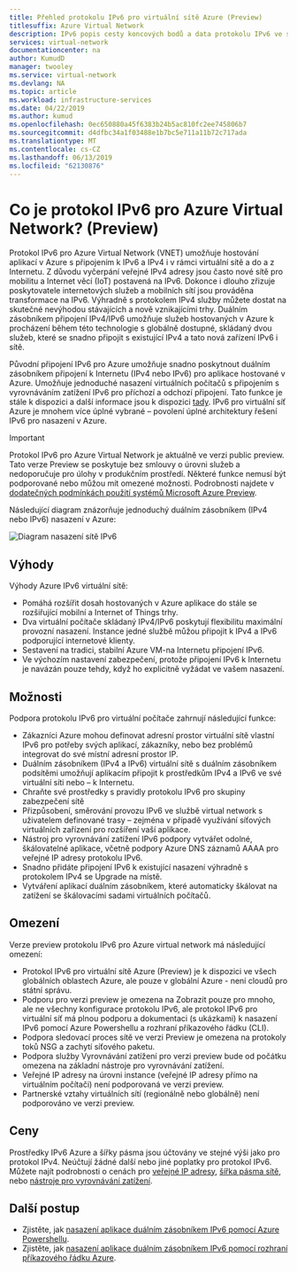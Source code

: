 ```yaml
---
title: Přehled protokolu IPv6 pro virtuální sítě Azure (Preview)
titlesuffix: Azure Virtual Network
description: IPv6 popis cesty koncových bodů a data protokolu IPv6 ve službě Azure virtual network.
services: virtual-network
documentationcenter: na
author: KumudD
manager: twooley
ms.service: virtual-network
ms.devlang: NA
ms.topic: article
ms.workload: infrastructure-services
ms.date: 04/22/2019
ms.author: kumud
ms.openlocfilehash: 0ec650880a45f6383b24b5ac810fc2ee745806b7
ms.sourcegitcommit: d4dfbc34a1f03488e1b7bc5e711a11b72c717ada
ms.translationtype: MT
ms.contentlocale: cs-CZ
ms.lasthandoff: 06/13/2019
ms.locfileid: "62130876"
---
```

# <a name="what-is-ipv6-for-azure-virtual-network-preview"></a>Co je protokol IPv6 pro Azure Virtual Network? (Preview)

Protokol IPv6 pro Azure Virtual Network (VNET) umožňuje hostování aplikací v Azure s připojením k IPv6 a IPv4 i v rámci virtuální sítě a do a z Internetu. Z důvodu vyčerpání veřejné IPv4 adresy jsou často nové sítě pro mobilitu a Internet věcí (IoT) postavená na IPv6. Dokonce i dlouho zřizuje poskytovatele internetových služeb a mobilních sítí jsou prováděna transformace na IPv6. Výhradně s protokolem IPv4 služby můžete dostat na skutečné nevýhodou stávajících a nově vznikajícími trhy. Duálním zásobníkem připojení IPv4/IPv6 umožňuje služeb hostovaných v Azure k procházení během této technologie s globálně dostupné, skládaný dvou služeb, které se snadno připojit s existující IPv4 a tato nová zařízení IPv6 i sítě.

Původní připojení IPv6 pro Azure umožňuje snadno poskytnout duálním zásobníkem připojení k Internetu (IPv4 nebo IPv6) pro aplikace hostované v Azure. Umožňuje jednoduché nasazení virtuálních počítačů s připojením s vyrovnáváním zatížení IPv6 pro příchozí a odchozí připojení. Tato funkce je stále k dispozici a další informace jsou k dispozici [tady](../load-balancer/load-balancer-ipv6-overview.md).
IPv6 pro virtuální síť Azure je mnohem více úplné vybrané – povolení úplné architektury řešení IPv6 pro nasazení v Azure.

> [!Important]
> Protokol IPv6 pro Azure Virtual Network je aktuálně ve verzi public preview. Tato verze Preview se poskytuje bez smlouvy o úrovni služeb a nedoporučuje pro úlohy v produkčním prostředí. Některé funkce nemusí být podporované nebo můžou mít omezené možnosti. Podrobnosti najdete v [dodatečných podmínkách použití systémů Microsoft Azure Preview](https://azure.microsoft.com/support/legal/preview-supplemental-terms/).

Následující diagram znázorňuje jednoduchý duálním zásobníkem (IPv4 nebo IPv6) nasazení v Azure:

![Diagram nasazení sítě IPv6](./media/ipv6-support-overview/ipv6-sample-diagram.png)

## <a name="benefits"></a>Výhody

Výhody Azure IPv6 virtuální sítě:

- Pomáhá rozšířit dosah hostovaných v Azure aplikace do stále se rozšiřující mobilní a Internet of Things trhy.
- Dva virtuální počítače skládaný IPv4/IPv6 poskytují flexibilitu maximální provozní nasazení. Instance jedné službě můžou připojit k IPv4 a IPv6 podporující internetové klienty.
- Sestavení na tradici, stabilní Azure VM-na Internetu připojení IPv6.
- Ve výchozím nastavení zabezpečení, protože připojení IPv6 k Internetu je navázán pouze tehdy, když ho explicitně vyžádat ve vašem nasazení.

## <a name="capabilities"></a>Možnosti

Podpora protokolu IPv6 pro virtuální počítače zahrnují následující funkce:

- Zákazníci Azure mohou definovat adresní prostor virtuální sítě vlastní IPv6 pro potřeby svých aplikací, zákazníky, nebo bez problémů integrovat do své místní adresní prostor IP.
- Duálním zásobníkem (IPv4 a IPv6) virtuální sítě s duálním zásobníkem podsítěmi umožňují aplikacím připojit k prostředkům IPv4 a IPv6 ve své virtuální síti nebo – k Internetu.
- Chraňte své prostředky s pravidly protokolu IPv6 pro skupiny zabezpečení sítě
- Přizpůsobení, směrování provozu IPv6 ve službě virtual network s uživatelem definované trasy – zejména v případě využívání síťových virtuálních zařízení pro rozšíření vaší aplikace.
- Nástroj pro vyrovnávání zatížení IPv6 podpory vytvářet odolné, škálovatelné aplikace, včetně podpory Azure DNS záznamů AAAA pro veřejné IP adresy protokolu IPv6.
- Snadno přidáte připojení IPv6 k existující nasazení výhradně s protokolem IPv4 se Upgrade na místě.
- Vytváření aplikací duálním zásobníkem, které automaticky škálovat na zatížení se škálovacími sadami virtuálních počítačů.

## <a name="limitations"></a>Omezení
Verze preview protokolu IPv6 pro Azure virtual network má následující omezení:
- Protokol IPv6 pro virtuální sítě Azure (Preview) je k dispozici ve všech globálních oblastech Azure, ale pouze v globální Azure - není cloudů pro státní správu.   
- Podporu pro verzi preview je omezena na Zobrazit pouze pro mnoho, ale ne všechny konfigurace protokolu IPv6, ale protokol IPv6 pro virtuální síť má plnou podporu a dokumentaci (s ukázkami) k nasazení IPv6 pomocí Azure Powershellu a rozhraní příkazového řádku (CLI).
- Podpora sledovací proces sítě ve verzi Preview je omezena na protokoly toků NSG a zachytí síťového paketu.
- Podpora služby Vyrovnávání zatížení pro verzi preview bude od počátku omezena na základní nástroje pro vyrovnávání zatížení.
- Veřejné IP adresy na úrovni instance (veřejné IP adresy přímo na virtuálním počítači) není podporovaná ve verzi preview.  
- Partnerské vztahy virtuálních sítí (regionálně nebo globálně) není podporováno ve verzi preview. 

## <a name="pricing"></a>Ceny

Prostředky IPv6 Azure a šířky pásma jsou účtovány ve stejné výši jako pro protokol IPv4. Neúčtují žádné další nebo jiné poplatky pro protokol IPv6. Můžete najít podrobnosti o cenách pro [veřejné IP adresy](https://azure.microsoft.com/pricing/details/ip-addresses/), [šířka pásma sítě](https://azure.microsoft.com/pricing/details/bandwidth/), nebo [nástroje pro vyrovnávání zatížení](https://azure.microsoft.com/pricing/details/load-balancer/).

## <a name="next-steps"></a>Další postup

- Zjistěte, jak [nasazení aplikace duálním zásobníkem IPv6 pomocí Azure Powershellu](virtual-network-ipv4-ipv6-dual-stack-powershell.md).
- Zjistěte, jak [nasazení aplikace duálním zásobníkem IPv6 pomocí rozhraní příkazového řádku Azure](virtual-network-ipv4-ipv6-dual-stack-cli.md).
